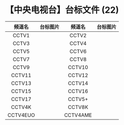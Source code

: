 # 【中央电视台】台标文件 (22)
|频道名|台标图片|频道名|台标图片|
|:---:|:---:|:---:|:---:|
|CCTV1|<img src="">|CCTV2|<img src="">|
|CCTV3|<img src="">|CCTV4|<img src="">|
|CCTV5|<img src="">|CCTV6|<img src="">|
|CCTV7|<img src="">|CCTV8|<img src="">|
|CCTV9|<img src="">|CCTV10|<img src="">|
|CCTV11|<img src="">|CCTV12|<img src="">|
|CCTV13|<img src="">|CCTV14|<img src="">|
|CCTV15|<img src="">|CCTV16|<img src="">|
|CCTV17|<img src="">|CCTV5+|<img src="">|
|CCTV4K|<img src="">|CCTV8K|<img src="">|
|CCTV4EUO|<img src="">|CCTV4AME|<img src="">|
